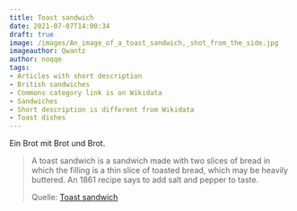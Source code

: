 ```yaml
---
title: Toast sandwich
date: 2021-07-07T14:00:34
draft: true
image: /images/An_image_of_a_toast_sandwich,_shot_from_the_side.jpg
imageauthor: Qwantz
author: noqqe
tags:
- Articles with short description
- British sandwiches
- Commons category link is on Wikidata
- Sandwiches
- Short description is different from Wikidata
- Toast dishes
---
```


Ein Brot mit Brot und Brot.

> A toast sandwich is a sandwich made with two slices of bread in which the
> filling is a thin slice of toasted bread, which may be heavily buttered. An
> 1861 recipe says to add salt and pepper to taste.
>
> Quelle: [Toast sandwich](https://en.wikipedia.org/wiki/Toast_sandwich)
